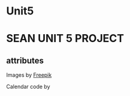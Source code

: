 # Unit5

<h1>SEAN UNIT 5 PROJECT</h1>

<h2>attributes</h2>

Images by <a href="https://www.freepik.com/free-vector/realistic-polygonal-background_13223084.htm#query=geometric%20background&position=3&from_view=keyword&track=ais">Freepik</a>



Calendar code by <a href="https://www.youtube.com/@codeode6622">
